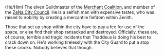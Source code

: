 (He/Him) The elven Guildmaster of the [Merchant Coalition](../../Organizations/ZeNa/ZeNa%20City%20Council.md), and member of the [ZeNa City Council](IPoK%20Wiki/Organizations/ZeNa/ZeNa%20City%20Council.md). He is a selfish man with expensive tastes, who was raised to nobility by creating a mercantile fiefdom within Zenith. 

Those that set up shop within the city have to pay a fee for use of the space, or else find their shop ransacked and destroyed. Officially, these are, of course, terrible and tragic incidents that Thaddeus is doing his best to crack down on. He's working tirelessly with the City Guard to put a stop these crooks. Nobody believes that though.